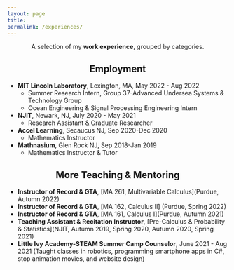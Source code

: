 ```yaml
---
layout: page
title: 
permalink: /experiences/
---
```


<p align="center">
A selection of my <b> work experience</b>, grouped by categories.
</p>

## <center>Employment</center>

- **MIT Lincoln Laboratory**, Lexington, MA,  May 2022 - Aug 2022
  * Summer Research Intern, Group 37-Advanced Undersea Systems & Technology Group 
  * Ocean Engineering & Signal Processing Engineering Intern
- **NJIT**, Newark, NJ, July 2020 - May 2021
  * Research Assistant & Graduate Researcher
- **Accel Learning**, Secaucus NJ, Sep 2020-Dec 2020
  * Mathematics Instructor
- **Mathnasium**, Glen Rock NJ, Sep 2018-Jan 2019
  * Mathematics Instructor & Tutor

## <center>More Teaching & Mentoring</center>

- **Instructor of Record & GTA**, [MA 261, Multivariable Calculus](Purdue, Autumn 2022)
- **Instructor of Record & GTA**, [MA 162, Calculus II] (Purdue, Spring 2022)
- **Instructor of Record & GTA**, [MA 161, Calculus I](Purdue, Autumn 2021)
- **Teaching Assistant & Recitation Instructor**, [Pre-Calculus & Probability & Statistics](NJIT, Autumn 2019, Spring 2020, Autumn 2020, Spring 2021)
- **Little Ivy Academy-STEAM Summer Camp Counselor**, June 2021 - Aug 2021
 (Taught classes in robotics, programming smartphone apps in C#, stop animation movies, and website design)



